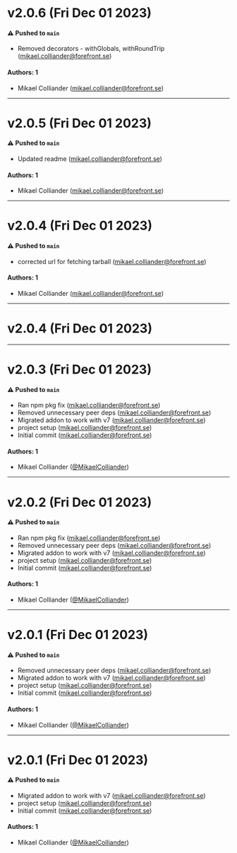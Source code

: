 # v2.0.6 (Fri Dec 01 2023)

#### ⚠️ Pushed to `main`

- Removed decorators - withGlobals, withRoundTrip (mikael.colliander@forefront.se)

#### Authors: 1

- Mikael Colliander (mikael.colliander@forefront.se)

---

# v2.0.5 (Fri Dec 01 2023)

#### ⚠️ Pushed to `main`

- Updated readme (mikael.colliander@forefront.se)

#### Authors: 1

- Mikael Colliander (mikael.colliander@forefront.se)

---

# v2.0.4 (Fri Dec 01 2023)

#### ⚠️ Pushed to `main`

- corrected url for fetching tarball (mikael.colliander@forefront.se)

#### Authors: 1

- Mikael Colliander (mikael.colliander@forefront.se)

---

# v2.0.4 (Fri Dec 01 2023)



---

# v2.0.3 (Fri Dec 01 2023)

#### ⚠️ Pushed to `main`

- Ran npm pkg fix (mikael.colliander@forefront.se)
- Removed unnecessary peer deps (mikael.colliander@forefront.se)
- Migrated addon to work with v7 (mikael.colliander@forefront.se)
- project setup (mikael.colliander@forefront.se)
- Initial commit (mikael.colliander@forefront.se)

#### Authors: 1

- Mikael Colliander ([@MikaelColliander](https://github.com/MikaelColliander))

---

# v2.0.2 (Fri Dec 01 2023)

#### ⚠️ Pushed to `main`

- Ran npm pkg fix (mikael.colliander@forefront.se)
- Removed unnecessary peer deps (mikael.colliander@forefront.se)
- Migrated addon to work with v7 (mikael.colliander@forefront.se)
- project setup (mikael.colliander@forefront.se)
- Initial commit (mikael.colliander@forefront.se)

#### Authors: 1

- Mikael Colliander ([@MikaelColliander](https://github.com/MikaelColliander))

---

# v2.0.1 (Fri Dec 01 2023)

#### ⚠️ Pushed to `main`

- Removed unnecessary peer deps (mikael.colliander@forefront.se)
- Migrated addon to work with v7 (mikael.colliander@forefront.se)
- project setup (mikael.colliander@forefront.se)
- Initial commit (mikael.colliander@forefront.se)

#### Authors: 1

- Mikael Colliander ([@MikaelColliander](https://github.com/MikaelColliander))

---

# v2.0.1 (Fri Dec 01 2023)

#### ⚠️ Pushed to `main`

- Migrated addon to work with v7 (mikael.colliander@forefront.se)
- project setup (mikael.colliander@forefront.se)
- Initial commit (mikael.colliander@forefront.se)

#### Authors: 1

- Mikael Colliander ([@MikaelColliander](https://github.com/MikaelColliander))
